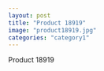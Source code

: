 ```yaml
---
layout: post
title: "Product 18919"
image: "product18919.jpg"
categories: "category1"
---
```

Product 18919
